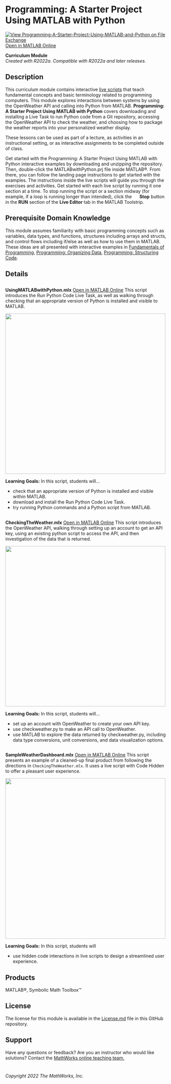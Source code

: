 # Programming: A Starter Project Using MATLAB with Python 
[![View Programming-A-Starter-Project-Using-MATLAB-and-Python on File Exchange](https://www.mathworks.com/matlabcentral/images/matlab-file-exchange.svg)](https://www.mathworks.com/matlabcentral/fileexchange/116490-programming-a-starter-project-using-matlab-and-python)
[Open in MATLAB Online](https://matlab.mathworks.com/open/github/v1?repo=MathWorks-Teaching-Resources/Programming-A-Starter-Project-Using-MATLAB-and-Python&project=MATLABwithPython.prj)

**Curriculum Module**  
_Created with R2022a. Compatible with R2022a and later releases._ 

## Description ##
This curriculum module contains interactive [live scripts](https://www.mathworks.com/products/matlab/live-editor.html) that teach fundamental concepts and basic terminology related to programming computers. 
This module explores interactions between systems by using the OpenWeather API and calling into Python from MATLAB.
**Programming: A Starter Project Using MATLAB with Python** covers downloading and installing a Live Task to run Python code 
from a Git repository, accessing the OpenWeather API to check the weather, and choosing how to package the weather 
reports into your personalized weather display.

These lessons can be used as part of a lecture, as activities in an instructional setting, or as interactive assignments 
to be completed outside of class.

Get started with the Programming: A Starter Project Using MATLAB with Python interactive examples by downloading 
and unzipping the repository. Then, double-click the MATLABwithPython.prj file inside MATLAB&reg;. From there, 
you can follow the landing page instructions to get started with the examples. The instructions inside the live 
scripts will guide you through the exercises and activities. Get started with each live script by running it one 
section at a time. To stop running the script or a section midway (for example, if a loop is running longer than 
intended), click the <img src="https://user-images.githubusercontent.com/88841524/182219991-17ef7bf9-369b-4463-8de6-9e440ca3bc9b.png" height="16" style="vertical-align:top"> 
**Stop** button in the **RUN** section of the **Live Editor** tab in the MATLAB Toolstrip.

## Prerequisite Domain Knowledge ##
This module assumes familiarity with basic programming concepts such as variables, data types, and functions, 
structures including arrays and structs, and control flows including if/else as well as how to use them in MATLAB. 
These ideas are all presented with interactive examples in 
[Fundamentals of Programming](https://www.mathworks.com/matlabcentral/fileexchange/103225-fundamentals-of-programming), 
[Programming: Organizing Data](https://www.mathworks.com/matlabcentral/fileexchange/115900-programming-organizing-data), 
[Programming: Structuring Code](https://www.mathworks.com/matlabcentral/fileexchange/115905-programming-structuring-code).

## Details ##

## ##
**UsingMATLABwithPython.mlx** [Open in MATLAB Online](https://matlab.mathworks.com/open/github/v1?repo=MathWorks-Teaching-Resources/Programming-A-Starter-Project-Using-MATLAB-and-Python&project=MATLABwithPython.prj&file=UsingMATLABwithPython.mlx)
This script introduces the Run Python Code Live Task, as well as walking through checking that an appropriate version 
of Python is installed and visible to MATLAB.

<img src="https://user-images.githubusercontent.com/88841524/175090875-ba57e216-499d-45fc-9897-7c4100396299.png" width="500">

**Learning Goals:**
In this script, students will...
- check that an appropriate version of Python is installed and visible within MATLAB.
- download and install the Run Python Code Live Task.
- try running Python commands and a Python script from MATLAB.

## ##
**CheckingTheWeather.mlx** [Open in MATLAB Online](https://matlab.mathworks.com/open/github/v1?repo=MathWorks-Teaching-Resources/Programming-A-Starter-Project-Using-MATLAB-and-Python&project=MATLABwithPython.prj&file=CheckingTheWeather.mlx)
This script introduces the OpenWeather API, walking through setting up an account to get an API key, using an existing python script to access the API, and then investigation of the data that is returned.

<img src="https://user-images.githubusercontent.com/88841524/175094710-f3d6f2d1-ccd5-4068-99f4-eaec9cc1b8b8.png" width="500">

**Learning Goals:**
In this script, students will...
- set up an account with OpenWeather to create your own API key.
- use checkweather.py to make an API call to OpenWeather.
- use MATLAB to explore the data returned by checkweather.py, including data type conversions, 
unit conversions, and data visualization options.

## ##
**SampleWeatherDashboard.mlx** [Open in MATLAB Online](https://matlab.mathworks.com/open/github/v1?repo=MathWorks-Teaching-Resources/Programming-A-Starter-Project-Using-MATLAB-and-Python&project=MATLABwithPython.prj&file=SampleWeatherDashboard.mlx)
This script presents an example of a cleaned-up final product from following the directions in `CheckingTheWeather.mlx`. It uses a live script with Code Hidden to offer a pleasant user experience.

<img src="https://user-images.githubusercontent.com/88841524/175093931-32c092f4-5714-4642-ab25-442fbb0116d0.gif" width="500">

**Learning Goals:**
In this script, students will
- use hidden code interactions in live scripts to design a streamlined user experience.

## Products ##
MATLAB&reg;, Symbolic Math Toolbox&trade;

## License ##
The license for this module is available in the [License.md](LICENSE.md) file in this GitHub repository.

## Support ##
Have any questions or feedback? Are you an instructor who would like solutions? Contact the <a href="mailto:onlineteaching@mathworks.com">MathWorks online teaching team.</a>

# #
_Copyright 2022 The MathWorks, Inc._
